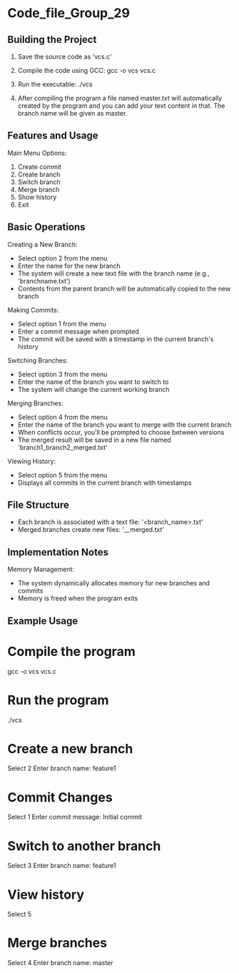 # Code_file_Group_29

Building the Project
-------------------
1. Save the source code as 'vcs.c'

2. Compile the code using GCC:
   gcc -o vcs vcs.c

3. Run the executable:
   ./vcs

4. After compiling the program a file named master.txt will automatically created by the program and you can add your text content in that. The branch name will be given as master.

Features and Usage
-----------------
Main Menu Options:
1. Create commit
2. Create branch
3. Switch branch
4. Merge branch
5. Show history
6. Exit

Basic Operations
---------------

Creating a New Branch:
- Select option 2 from the menu
- Enter the name for the new branch
- The system will create a new text file with the branch name (e.g., 'branchname.txt')
- Contents from the parent branch will be automatically copied to the new branch

Making Commits:
- Select option 1 from the menu
- Enter a commit message when prompted
- The commit will be saved with a timestamp in the current branch's history

Switching Branches:
- Select option 3 from the menu
- Enter the name of the branch you want to switch to
- The system will change the current working branch

Merging Branches:
- Select option 4 from the menu
- Enter the name of the branch you want to merge with the current branch
- When conflicts occur, you'll be prompted to choose between versions
- The merged result will be saved in a new file named 'branch1_branch2_merged.txt'

Viewing History:
- Select option 5 from the menu
- Displays all commits in the current branch with timestamps

File Structure
-------------
- Each branch is associated with a text file: '<branch_name>.txt'
- Merged branches create new files: '<branch1>_<branch2>_merged.txt'

Implementation Notes
------------------

Memory Management:
- The system dynamically allocates memory for new branches and commits
- Memory is freed when the program exits

Example Usage
------------
# Compile the program
gcc -o vcs vcs.c

# Run the program
./vcs

# Create a new branch
Select 2
Enter branch name: feature1

# Commit Changes
Select 1
Enter commit message: Initial commit

# Switch to another branch
Select 3
Enter branch name: feature1

# View history
Select 5

# Merge branches
Select 4
Enter branch name: master
